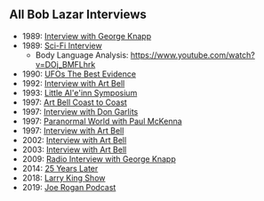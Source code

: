 ## All Bob Lazar Interviews
- 1989: [Interview with George Knapp](https://www.youtube.com/watch?v=CY5LxACsYI4)
- 1989: [Sci-Fi Interview](https://www.youtube.com/watch?v=KjApDnCvh2c)
    - Body Language Analysis: https://www.youtube.com/watch?v=DOj_BMFLhrk
- 1990: [UFOs The Best Evidence](https://www.youtube.com/watch?v=EjYTIYwCpQg)
- 1992: [Interview with Art Bell](https://www.youtube.com/watch?v=lfJypiLPOKc)
- 1993: [Little Al'e'inn Symposium](https://www.youtube.com/watch?v=bA1TvhJKv8s)
- 1997: [Art Bell Coast to Coast](https://soundcloud.com/bestartbellpodcast/1997-09-26-coast-to-coast-am-with-art-bell-bob-lazar-ufos-and-area-51)
- 1997: [Interview with Don Garlits](https://www.youtube.com/watch?v=PmclCzGFotM)
- 1997: [Paranormal World with Paul McKenna](https://www.youtube.com/watch?v=Og1ybql1CtE)
- 1997: [Interview with Art Bell](https://www.youtube.com/watch?v=bFM--edZ238)
- 2002: [Interview with Art Bell](https://www.youtube.com/watch?v=_91ZSTc9T-s)
- 2003: [Interview with Art Bell](https://www.youtube.com/watch?v=9QjPm24lhC0)
- 2009: [Radio Interview with George Knapp](https://www.youtube.com/watch?v=Ed9EVZYCBGY)
- 2014: [25 Years Later](https://www.youtube.com/watch?v=RefHq3UZSkM)
- 2018: [Larry King Show](https://www.youtube.com/watch?v=q1RYU8iKLrA)
- 2019: [Joe Rogan Podcast](https://www.youtube.com/watch?v=BEWz4SXfyCQ)